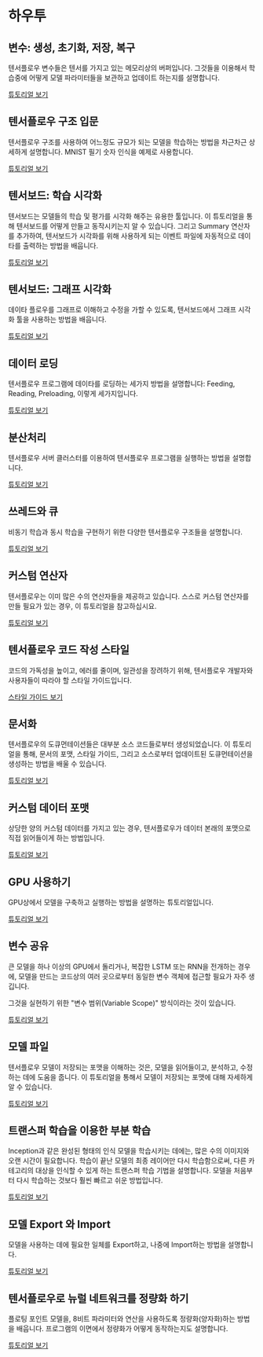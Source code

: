 # 하우투

## 변수: 생성, 초기화, 저장, 복구

텐서플로우 변수들은 텐서를 가지고 있는 메모리상의 버퍼입니다. 그것들을 이용해서 학습중에 어떻게 모델 파라미터들을 보관하고 업데이트 하는지를 설명합니다.

[튜토리얼 보기](index.md)

## 텐서플로우 구조 입문

텐서플로우 구조를 사용하여 어느정도 규모가 되는 모델을 학습하는 방법을 차근차근 상세하게 설명합니다. MNIST 필기 숫자 인식을 예제로 사용합니다.

[튜토리얼 보기](index-1.md)

## 텐서보드: 학습 시각화

텐서보드는 모델들의 학습 및 평가를 시각화 해주는 유용한 툴입니다. 이 튜토리얼을 통해 텐서보드를 어떻게 만들고 동작시키는지 알 수 있습니다. 그리고 Summary 연산자를 추가하여, 텐서보드가 시각화를 위해 사용하게 되는 이벤트 파일에 자동적으로 데이타를 출력하는 방법을 배웁니다.

[튜토리얼 보기](index-2.md)

## 텐서보드: 그래프 시각화

데이타 플로우를 그래프로 이해하고 수정을 가할 수 있도록, 텐서보드에서 그래프 시각화 툴을 사용하는 방법을 배웁니다.

[튜토리얼 보기](index-3.md)

## 데이터 로딩

텐서플로우 프로그램에 데이타를 로딩하는 세가지 방법을 설명합니다: Feeding, Reading, Preloading, 이렇게 세가지입니다.

[튜토리얼 보기](index-4.md)

## 분산처리

텐서플로우 서버 클러스터를 이용하여 텐서플로우 프로그램을 실행하는 방법을 설명합니다.

[튜토리얼 보기](index-6.md)

## 쓰레드와 큐

비동기 학습과 동시 학습을 구현하기 위한 다양한 텐서플로우 구조들을 설명합니다.

[튜토리얼 보기](index-5.md)

## 커스텀 연산자

텐서플로우는 이미 많은 수의 연산자들을 제공하고 있습니다. 스스로 커스텀 연산자를 만들 필요가 있는 경우, 이 튜토리얼을 참고하십시요.

[튜토리얼 보기](index-7.md)

## 텐서플로우 코드 작성 스타일

코드의 가독성을 높이고, 에러를 줄이며, 일관성을 장려하기 위해, 텐서플로우 개발자와 사용자들이 따라야 할 스타일 가이드입니다.

[스타일 가이드 보기](https://github.com/didim365-sysong/Didimnow/tree/7f72501e401f79ba8fc30ec387d7a50f8f80b0b5/g3doc/how_tos/style_guide.md)

## 문서화

텐서플로우의 도큐먼테이션들은 대부분 소스 코드들로부터 생성되었습니다. 이 튜토리얼을 통해, 문서의 포맷, 스타일 가이드, 그리고 소스로부터 업데이트된 도큐먼테이션을 생성하는 방법을 배울 수 있습니다.

[튜토리얼 보기](index-8.md)

## 커스텀 데이터 포맷

상당한 양의 커스텀 데이터를 가지고 있는 경우, 텐서플로우가 데이터 본래의 포맷으로 직접 읽어들이게 하는 방법입니다.

[튜토리얼 보기](index-9.md)

## GPU 사용하기

GPU상에서 모델을 구축하고 실행하는 방법을 설명하는 튜토리얼입니다.

[튜토리얼 보기](index-10.md)

## 변수 공유

큰 모델을 하나 이상의 GPU에서 돌리거나, 복잡한 LSTM 또는 RNN을 전개하는 경우에, 모델을 만드는 코드상의 여러 곳으로부터 동일한 변수 객체에 접근할 필요가 자주 생깁니다.

그것을 실현하기 위한 "변수 범위\(Variable Scope\)" 방식이라는 것이 있습니다.

[튜토리얼 보기](index-11.md)

## 모델 파일

텐서플로우 모델이 저장되는 포맷을 이해하는 것은, 모델을 읽어들이고, 분석하고, 수정하는 데에 도움을 줍니다. 이 튜토리얼을 통해서 모델이 저장되는 포맷에 대해 자세하게 알 수 있습니다.

[튜토리얼 보기](index-12.md)

## 트랜스퍼 학습을 이용한 부분 학습

Inception과 같은 완성된 형태의 인식 모델을 학습시키는 데에는, 많은 수의 이미지와 오랜 시간이 필요합니다. 학습이 끝난 모델의 최종 레이어만 다시 학습함으로써, 다른 카테고리의 대상을 인식할 수 있게 하는 트랜스퍼 학습 기법을 설명합니다. 모델을 처음부터 다시 학습하는 것보다 훨씬 빠르고 쉬운 방법입니다.

[튜토리얼 보기](index-13.md)

## 모델 Export 와 Import

모델을 사용하는 데에 필요한 일체를 Export하고, 나중에 Import하는 방법을 설명합니다.

[튜토리얼 보기](index-14.md)

## 텐서플로우로 뉴럴 네트워크를 정량화 하기

플로팅 포인트 모델을, 8비트 파라미터와 연산을 사용하도록 정량화\(양자화\)하는 방법을 배웁니다. 프로그램의 이면에서 정량화가 어떻게 동작하는지도 설명합니다.

[튜토리얼 보기](index-15.md)

